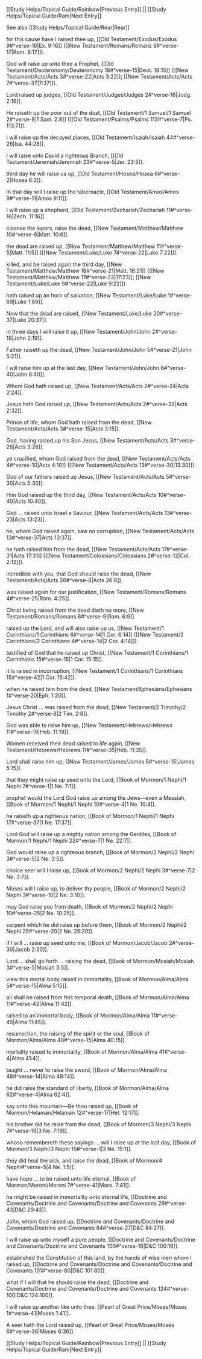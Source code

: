 [[Study Helps/Topical Guide/Rainbow|Previous Entry]]  ||  [[Study Helps/Topical Guide/Ram|Next Entry]]

 See also [[Study Helps/Topical Guide/Rear|Rear]]

 for this cause have I raised thee up, [[Old Testament/Exodus/Exodus 9#^verse-16|Ex. 9:16]] ([[New Testament/Romans/Romans 9#^verse-17|Rom. 9:17]]).

 God will raise up unto thee a Prophet, [[Old Testament/Deuteronomy/Deuteronomy 18#^verse-15|Deut. 18:15]] ([[New Testament/Acts/Acts 3#^verse-22|Acts 3:22]]; [[New Testament/Acts/Acts 7#^verse-37|7:37]]).

 Lord raised up judges, [[Old Testament/Judges/Judges 2#^verse-16|Judg. 2:16]].

 He raiseth up the poor out of the dust, [[Old Testament/1 Samuel/1 Samuel 2#^verse-8|1 Sam. 2:8]] ([[Old Testament/Psalms/Psalms 113#^verse-7|Ps. 113:7]]).

 I will raise up the decayed places, [[Old Testament/Isaiah/Isaiah 44#^verse-26|Isa. 44:26]].

 I will raise unto David a righteous Branch, [[Old Testament/Jeremiah/Jeremiah 23#^verse-5|Jer. 23:5]].

 third day he will raise us up, [[Old Testament/Hosea/Hosea 6#^verse-2|Hosea 6:2]].

 In that day will I raise up the tabernacle, [[Old Testament/Amos/Amos 9#^verse-11|Amos 9:11]].

 I will raise up a shepherd, [[Old Testament/Zechariah/Zechariah 11#^verse-16|Zech. 11:16]].

 cleanse the lepers, raise the dead, [[New Testament/Matthew/Matthew 10#^verse-8|Matt. 10:8]].

 the dead are raised up, [[New Testament/Matthew/Matthew 11#^verse-5|Matt. 11:5]] ([[New Testament/Luke/Luke 7#^verse-22|Luke 7:22]]).

 killed, and be raised again the third day, [[New Testament/Matthew/Matthew 16#^verse-21|Matt. 16:21]] ([[New Testament/Matthew/Matthew 17#^verse-23|17:23]]; [[New Testament/Luke/Luke 9#^verse-22|Luke 9:22]]).

 hath raised up an horn of salvation, [[New Testament/Luke/Luke 1#^verse-69|Luke 1:69]].

 Now that the dead are raised, [[New Testament/Luke/Luke 20#^verse-37|Luke 20:37]].

 in three days I will raise it up, [[New Testament/John/John 2#^verse-19|John 2:19]].

 Father raiseth up the dead, [[New Testament/John/John 5#^verse-21|John 5:21]].

 I will raise him up at the last day, [[New Testament/John/John 6#^verse-40|John 6:40]].

 Whom God hath raised up, [[New Testament/Acts/Acts 2#^verse-24|Acts 2:24]].

 Jesus hath God raised up, [[New Testament/Acts/Acts 2#^verse-32|Acts 2:32]].

 Prince of life, whom God hath raised from the dead, [[New Testament/Acts/Acts 3#^verse-15|Acts 3:15]].

 God, having raised up his Son Jesus, [[New Testament/Acts/Acts 3#^verse-26|Acts 3:26]].

 ye crucified, whom God raised from the dead, [[New Testament/Acts/Acts 4#^verse-10|Acts 4:10]] ([[New Testament/Acts/Acts 13#^verse-30|13:30]]).

 God of our fathers raised up Jesus, [[New Testament/Acts/Acts 5#^verse-30|Acts 5:30]].

 Him God raised up the third day, [[New Testament/Acts/Acts 10#^verse-40|Acts 10:40]].

 God ... raised unto Israel a Saviour, [[New Testament/Acts/Acts 13#^verse-23|Acts 13:23]].

 he, whom God raised again, saw no corruption, [[New Testament/Acts/Acts 13#^verse-37|Acts 13:37]].

 he hath raised him from the dead, [[New Testament/Acts/Acts 17#^verse-31|Acts 17:31]] ([[New Testament/Colossians/Colossians 2#^verse-12|Col. 2:12]]).

 incredible with you, that God should raise the dead, [[New Testament/Acts/Acts 26#^verse-8|Acts 26:8]].

 was raised again for our justification, [[New Testament/Romans/Romans 4#^verse-25|Rom. 4:25]].

 Christ being raised from the dead dieth no more, [[New Testament/Romans/Romans 6#^verse-9|Rom. 6:9]].

 raised up the Lord, and will also raise up us, [[New Testament/1 Corinthians/1 Corinthians 6#^verse-14|1 Cor. 6:14]] ([[New Testament/2 Corinthians/2 Corinthians 4#^verse-14|2 Cor. 4:14]]).

 testified of God that he raised up Christ, [[New Testament/1 Corinthians/1 Corinthians 15#^verse-15|1 Cor. 15:15]].

 it is raised in incorruption, [[New Testament/1 Corinthians/1 Corinthians 15#^verse-42|1 Cor. 15:42]].

 when he raised him from the dead, [[New Testament/Ephesians/Ephesians 1#^verse-20|Eph. 1:20]].

 Jesus Christ ... was raised from the dead, [[New Testament/2 Timothy/2 Timothy 2#^verse-8|2 Tim. 2:8]].

 God was able to raise him up, [[New Testament/Hebrews/Hebrews 11#^verse-19|Heb. 11:19]].

 Women received their dead raised to life again, [[New Testament/Hebrews/Hebrews 11#^verse-35|Heb. 11:35]].

 Lord shall raise him up, [[New Testament/James/James 5#^verse-15|James 5:15]].

 that they might raise up seed unto the Lord, [[Book of Mormon/1 Nephi/1 Nephi 7#^verse-1|1 Ne. 7:1]].

 prophet would the Lord God raise up among the Jews—even a Messiah, [[Book of Mormon/1 Nephi/1 Nephi 10#^verse-4|1 Ne. 10:4]].

 he raiseth up a righteous nation, [[Book of Mormon/1 Nephi/1 Nephi 17#^verse-37|1 Ne. 17:37]].

 Lord God will raise up a mighty nation among the Gentiles, [[Book of Mormon/1 Nephi/1 Nephi 22#^verse-7|1 Ne. 22:7]].

 God would raise up a righteous branch, [[Book of Mormon/2 Nephi/2 Nephi 3#^verse-5|2 Ne. 3:5]].

 choice seer will I raise up, [[Book of Mormon/2 Nephi/2 Nephi 3#^verse-7|2 Ne. 3:7]].

 Moses will I raise up, to deliver thy people, [[Book of Mormon/2 Nephi/2 Nephi 3#^verse-10|2 Ne. 3:10]].

 may God raise you from death, [[Book of Mormon/2 Nephi/2 Nephi 10#^verse-25|2 Ne. 10:25]].

 serpent which he did raise up before them, [[Book of Mormon/2 Nephi/2 Nephi 25#^verse-20|2 Ne. 25:20]].

 if I will ... raise up seed unto me, [[Book of Mormon/Jacob/Jacob 2#^verse-30|Jacob 2:30]].

 Lord ... shall go forth ... raising the dead, [[Book of Mormon/Mosiah/Mosiah 3#^verse-5|Mosiah 3:5]].

 view this mortal body raised in immortality, [[Book of Mormon/Alma/Alma 5#^verse-15|Alma 5:15]].

 all shall be raised from this temporal death, [[Book of Mormon/Alma/Alma 11#^verse-42|Alma 11:42]].

 raised to an immortal body, [[Book of Mormon/Alma/Alma 11#^verse-45|Alma 11:45]].

 resurrection, the raising of the spirit or the soul, [[Book of Mormon/Alma/Alma 40#^verse-15|Alma 40:15]].

 mortality raised to immortality, [[Book of Mormon/Alma/Alma 41#^verse-4|Alma 41:4]].

 taught ... never to raise the sword, [[Book of Mormon/Alma/Alma 48#^verse-14|Alma 48:14]].

 he did raise the standard of liberty, [[Book of Mormon/Alma/Alma 62#^verse-4|Alma 62:4]].

 say unto this mountain—Be thou raised up, [[Book of Mormon/Helaman/Helaman 12#^verse-17|Hel. 12:17]].

 his brother did he raise from the dead, [[Book of Mormon/3 Nephi/3 Nephi 7#^verse-19|3 Ne. 7:19]].

 whoso remembereth these sayings ... will I raise up at the last day, [[Book of Mormon/3 Nephi/3 Nephi 15#^verse-1|3 Ne. 15:1]].

 they did heal the sick, and raise the dead, [[Book of Mormon/4 Nephi#^verse-5|4 Ne. 1:5]].

 have hope ... to be raised unto life eternal, [[Book of Mormon/Moroni/Moroni 7#^verse-41|Moro. 7:41]].

 he might be raised in immortality unto eternal life, [[Doctrine and Covenants/Doctrine and Covenants/Doctrine and Covenants 29#^verse-43|D&C 29:43]].

 John, whom God raised up, [[Doctrine and Covenants/Doctrine and Covenants/Doctrine and Covenants 84#^verse-27|D&C 84:27]].

 I will raise up unto myself a pure people, [[Doctrine and Covenants/Doctrine and Covenants/Doctrine and Covenants 100#^verse-16|D&C 100:16]].

 established the Constitution of this land, by the hands of wise men whom I raised up, [[Doctrine and Covenants/Doctrine and Covenants/Doctrine and Covenants 101#^verse-80|D&C 101:80]].

 what if I will that he should raise the dead, [[Doctrine and Covenants/Doctrine and Covenants/Doctrine and Covenants 124#^verse-100|D&C 124:100]].

 I will raise up another like unto thee, [[Pearl of Great Price/Moses/Moses 1#^verse-41|Moses 1:41]].

 A seer hath the Lord raised up, [[Pearl of Great Price/Moses/Moses 6#^verse-36|Moses 6:36]].

[[Study Helps/Topical Guide/Rainbow|Previous Entry]]  ||  [[Study Helps/Topical Guide/Ram|Next Entry]]